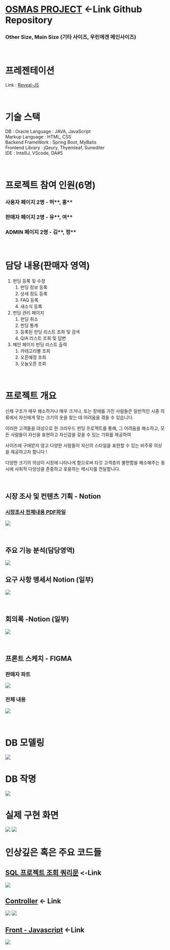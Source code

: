 # [OSMAS PROJECT](https://github.com/i-DLE1/OSMASbySpringBoot) <-Link Github Repository

### Other Size, Main Size (기타 사이즈, 우린에겐 메인사이즈)

<br>

# 프레젠테이션
Link : [Reveal-JS](https://yoosc89.github.io/DevStudy/Project/OSMAS/presentation/)

<br>

# 기술 스택
DB : Oracle
Language : JAVA, JavaScript  
Markup Language : HTML, CSS  
Backend FrameWork : Spring Boot, MyBatis  
Frontend Library : jQeury, Thyemleaf, Sunediter  
IDE : IntelliJ, VScode, DA#5


<br>

# 프로젝트 참여 인원(6명)
### 사용자 페이지 2명 - 허**, 홍**
### 판매자 페이지 2명 - 유**, 여** 
### ADMIN 페이지 2명 - 김**, 정**

<br>

# 담당 내용(판매자 영역)
1. 펀딩 등록 및 수정
   1. 펀딩 정보 등록
   2. 상세 정도 등록
   3. FAQ 등록
   4. 새소식 등록  
2. 펀딩 관리 페이지
   1. 펀딩 취소
   2. 펀딩 통계
   3. 등록된 펀딩 리스트 조회 및 검색
   4. Q/A 리스트 조회 및 답변
3. 몌인 페이지 펀딩 리스트 출력
   1. 카테고리별 조회
   2. 오픈예정 조회
   3. 오늘오픈 조회

<br>

# 프로젝트 개요

신체 구조가 매우 왜소하거나 매우 크거나, 또는 장애를 가진 사람들은 일반적인 시중 의류에서 자신에게 맞는 크기의 옷을 찾는 데 어려움을 겪을 수 있습니다.

이러한 고객들을 대상으로 한 크라우드 펀딩 프로젝트를 통해, 그 어려움을 해소하고, 모든 사람들이 자신을 표현하고 자신감을 갖을 수 있는 기회를 제공하여

사이즈에 구애받지 않고 다양한 사람들이 자신의 스타일을 표현할 수 있는 비주류 의상을 제공하고자 합니다 !

다양한 크기의 의상이 시장에 나타나게 함으로써 타깃 고객층의 불편함을 해소해주는 동시에 사회적 다양성을 존중하고 포용하는 메시지를 전달합니다.


<br>


## 시장 조사 및 컨텐츠 기획 - Notion
### [시장조사 전체내용 PDF파일](./presentation/files/Market-research.pdf)
![](./presentation/images/research-part.jpg)

<br>

## 주요 기능 분석(담당영역)
![](presentation/images/func.jpg)

## 요구 사항 멩세서 Notion (일부)
![](./presentation/images/reSpecification.jpg)

<br>

## 회의록 -Notion (일부)
![](./presentation/images/proceedings.jpg)

<br>

## 프론트 스케치 - FIGMA

### 판매자 파트
![](./presentation/images/my_fimga.jpg)


### 전체 내용

![](./presentation/images/figma_full.jpg)

<br>

# DB 모델링
![](./presentation/images/DB.jpg)

# DB 작명
![](presentation/images/DBName.jpg)

# 실제 구현 화면
![](./presentation/images/01.jpg)
![](./presentation/images/02.jpg)

# 인상깊은 혹은 주요 코드들

## [SQL 프로젝트 조회 쿼리문](ttps://github.com/i-DLE1/OSMASbySpringBoot/blob/6addba45050a01c39bc37c697712c0121bf0f36c/src/main/resources/mybatis/mapper/seller/ProjectMapper.xml#L142-L207) <-Link
![](./presentation/images/code3.jpg)

## [Controller](https://github.com/i-DLE1/OSMASbySpringBoot/blob/6addba45050a01c39bc37c697712c0121bf0f36c/src/main/java/com/idle/osmas/seller/controller/SaleListController.java#L54-L144) <- Link
![](./presentation/images/code1.jpg)
![](./presentation/images/code2.jpg)

## [Front - Javascript](https://github.com/i-DLE1/OSMASbySpringBoot/blob/6addba45050a01c39bc37c697712c0121bf0f36c/src/main/resources/static/js/seller/projectListView.js#L139-L172) <-Link
![](./presentation/images/code04.jpg)
